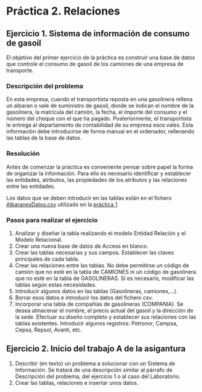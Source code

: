 # Práctica 2. Relaciones

## Ejercicio 1.  Sistema de información de consumo de gasoil
El objetivo del primer ejercicio de la práctica es construir una base de datos que controle el consumo de gasoil de los camiones de una empresa de transporte. 

### Descripción del problema

En esta empresa, cuando el transportista reposta en una gasolinera rellena un albaran o vale de suministro de gasoil, donde se indican el nombre de la gasolinera, la matrícula del camión, la fecha, el importe del consumo y el número del cheque con el que ha pagado. Posteriormente, el transportista le entrega al departamento de contabilidad de su empresa esos vales. Esta  información debe introducirse de forma manual en el ordenador, rellenando las tablas de la base de datos.  

### Resolución
Antes de comenzar la práctica es conveniente pensar sobre papel la forma de organizar la información. Para ello es necesario identificar y establecer las entidades, atributos, las propiedades de los atributos y las relaciones entre las entidades.  

Los datos que se deben introducir en las tablas están en el fichero [AlbaranesDatos.csv](AlbaranesDatos.csv) utilizado en la [práctica 1](Practica1)

### Pasos para realizar el ejercicio
1. Analizar y diseñar la tabla realizando el modelo Entidad Relación y el Modelo Relacional.
2. Crear una nueva base de datos de Access en blanco.
3. Crear las tablas necesarias y sus campos. Establecer las claves principales de cada tabla. 
4. Crear las relaciones entre las tablas. No debe permitirse un código de camión que no esté en la tabla de CAMIONES ni un código de gasolinera que no esté en la tabla de GASOLINERAS. Si es necesario, modificar las tablas según estas necesidades.
5. Introducir algunos datos en las tablas (Gasolineras, camiones,…).
6. Borrar esos datos e introducir los datos del fichero csv.
7. Incorporar una tabla de compañías de gasolineras (COMPANIA). Se desea almacenar el nombre, el precio actual del gasoil y la dirección de la sede. Efectuar su diseño completo y establecer sus relaciones con las tablas existentes. Introducir algunos registros: Petronor, Campsa, Cepsa, Repsol, Avanti, etc.

## Ejercicio 2.  Inicio del trabajo A de la asigantura

1. Describir (en texto) un problema a solucionar con un Sistema de Información. Se tratará de una descripción similar al párrafo de Descripción del problema, del ejercicio 1 o al caso del Laboratorio.  
2. Crear las tablas, relaciones e insertar unos datos.
